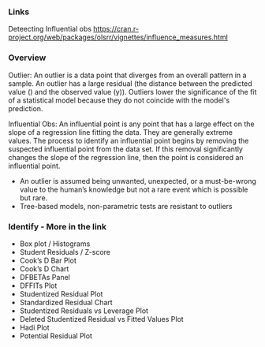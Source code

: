 ### Links
Deteecting Influential obs https://cran.r-project.org/web/packages/olsrr/vignettes/influence_measures.html <br/>

### Overview
Outlier: An outlier is a data point that diverges from an overall pattern in a sample. An outlier has a large residual (the distance between the predicted value () and the observed value (y)). Outliers lower the significance of the fit of a statistical model because they do not coincide with the model's prediction.  <br/>

Influential Obs: An influential point is any point that has a large effect on the slope of a regression line fitting the data. They are generally extreme values. The process to identify an influential point begins by removing the suspected influential point from the data set. If this removal significantly changes the slope of the regression line, then the point is considered an influential point. <br/>

* An outlier is assumed being unwanted, unexpected, or a must-be-wrong value to the human’s knowledge but not a rare event which is possible but rare.
* Tree-based models, non-parametric tests are resistant to outliers


### Identify - More in the link
* Box plot / Histograms
* Student Residuals / Z-score
* Cook’s D Bar Plot
* Cook’s D Chart
* DFBETAs Panel
* DFFITs Plot
* Studentized Residual Plot
* Standardized Residual Chart
* Studentized Residuals vs Leverage Plot
* Deleted Studentized Residual vs Fitted Values Plot
* Hadi Plot
* Potential Residual Plot




